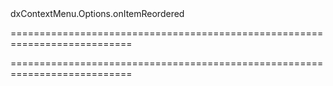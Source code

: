 <!--id-->dxContextMenu.Options.onItemReordered<!--/id-->
===========================================================================
<!--hidden--><!--/hidden-->
===========================================================================

